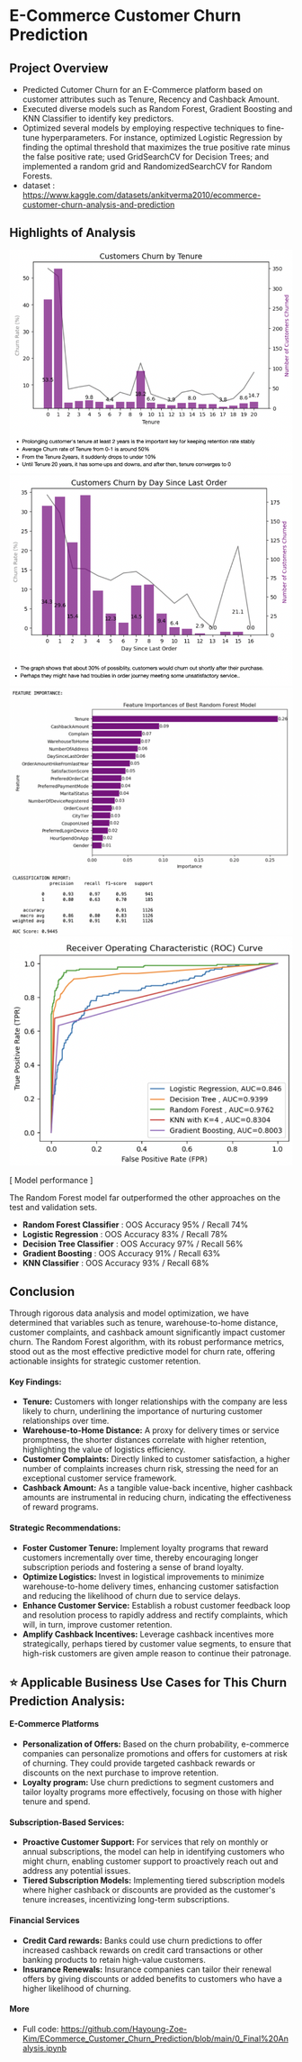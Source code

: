 # E-Commerce Customer Churn Prediction

## Project Overview
* Predicted Cutomer Churn for an E-Commerce platform based on customer attributes such as Tenure, Recency and Cashback Amount.
* Executed diverse models such as Random Forest, Gradient Boosting and KNN Classifier to identify key predictors.
* Optimized several models by employing respective techniques to fine-tune hyperparameters.
  For instance, optimized Logistic Regression by finding the optimal threshold that maximizes the true positive rate minus the false positive rate; used GridSearchCV for Decision Trees; and implemented a random grid and RandomizedSearchCV for Random Forests.
* dataset : https://www.kaggle.com/datasets/ankitverma2010/ecommerce-customer-churn-analysis-and-prediction
  
## Highlights of Analysis
![alt text](https://github.com/Hayoung-Zoe-Kim/ECommerce_Customer_Churn_Prediction/blob/main/Churn_by_Tenure.png)
![alt text](https://github.com/Hayoung-Zoe-Kim/ECommerce_Customer_Churn_Prediction/blob/main/Churn_by_Day_Since_LastOrder.png)
![alt text](https://github.com/Hayoung-Zoe-Kim/ECommerce_Customer_Churn_Prediction/blob/main/RandomForest_Result.png)
![alt text](https://github.com/Hayoung-Zoe-Kim/ECommerce_Customer_Churn_Prediction/blob/main/ROC_AUC_curve.png)

[ Model performance ] 

The Random Forest model far outperformed the other approaches on the test and validation sets. 
* **Random Forest Classifier** : OOS Accuracy 95% / Recall 74%
* **Logistic Regression** : OOS Accuracy 83% / Recall 78%
* **Decision Tree Classifier** : OOS Accuracy 97% / Recall 56%
* **Gradient Boosting** : OOS Accuracy 91% / Recall 63%
* **KNN Classifier** : OOS Accuracy 93% / Recall 68%

## Conclusion
Through rigorous data analysis and model optimization, we have determined that variables such as tenure, warehouse-to-home distance, customer complaints, and cashback amount significantly impact customer churn. The Random Forest algorithm, with its robust performance metrics, stood out as the most effective predictive model for churn rate, offering actionable insights for strategic customer retention.

#### Key Findings:
* **Tenure:** Customers with longer relationships with the company are less likely to churn, underlining the importance of nurturing customer relationships over time.
* **Warehouse-to-Home Distance:** A proxy for delivery times or service promptness, the shorter distances correlate with higher retention, highlighting the value of logistics efficiency.
* **Customer Complaints:** Directly linked to customer satisfaction, a higher number of complaints increases churn risk, stressing the need for an exceptional customer service framework.
* **Cashback Amount:** As a tangible value-back incentive, higher cashback amounts are instrumental in reducing churn, indicating the effectiveness of reward programs.

#### Strategic Recommendations:
* **Foster Customer Tenure:** Implement loyalty programs that reward customers incrementally over time, thereby encouraging longer subscription periods and fostering a sense of brand loyalty.
* **Optimize Logistics:** Invest in logistical improvements to minimize warehouse-to-home delivery times, enhancing customer satisfaction and reducing the likelihood of churn due to service delays.
* **Enhance Customer Service:** Establish a robust customer feedback loop and resolution process to rapidly address and rectify complaints, which will, in turn, improve customer retention.
* **Amplify Cashback Incentives:** Leverage cashback incentives more strategically, perhaps tiered by customer value segments, to ensure that high-risk customers are given ample reason to continue their patronage.

## ⭐️ Applicable Business Use Cases for This Churn Prediction Analysis:
#### E-Commerce Platforms
* **Personalization of Offers:** Based on the churn probability, e-commerce companies can personalize promotions and offers for customers at risk of churning. They could provide targeted cashback rewards or discounts on the next purchase to improve retention.
* **Loyalty program:** Use churn predictions to segment customers and tailor loyalty programs more effectively, focusing on those with higher tenure and spend.

#### Subscription-Based Services:
* **Proactive Customer Support:** For services that rely on monthly or annual subscriptions, the model can help in identifying customers who might churn, enabling customer support to proactively reach out and address any potential issues.
* **Tiered Subscription Models:** Implementing tiered subscription models where higher cashback or discounts are provided as the customer's tenure increases, incentivizing long-term subscriptions.

#### Financial Services
* **Credit Card rewards:** Banks could use churn predictions to offer increased cashback rewards on credit card transactions or other banking products to retain high-value customers.
* **Insurance Renewals:** Insurance companies can tailor their renewal offers by giving discounts or added benefits to customers who have a higher likelihood of churning.

#### More
* Full code: https://github.com/Hayoung-Zoe-Kim/ECommerce_Customer_Churn_Prediction/blob/main/0_Final%20Analysis.ipynb



